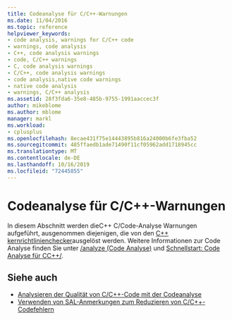 ```yaml
---
title: Codeanalyse für C/C++-Warnungen
ms.date: 11/04/2016
ms.topic: reference
helpviewer_keywords:
- code analysis, warnings for C/C++ code
- warnings, code analysis
- C++, code analysis warnings
- code, C/C++ warnings
- C, code analysis warnings
- C/C++, code analysis warnings
- code analysis,native code warnings
- native code analysis
- warnings, C/C++ analysis
ms.assetid: 28f3fda6-35e8-485b-9755-1991aaccec3f
author: mikeblome
ms.author: mblome
manager: markl
ms.workload:
- cplusplus
ms.openlocfilehash: 8ecae431f75e14443895b816a24000b6fe3fba52
ms.sourcegitcommit: 485ffaedb1ade71490f11cf05962add1718945cc
ms.translationtype: MT
ms.contentlocale: de-DE
ms.lasthandoff: 10/16/2019
ms.locfileid: "72445855"
---
```

# <a name="code-analysis-for-cc-warnings"></a>Codeanalyse für C/C++-Warnungen
In diesem Abschnitt werden dieC++ C/Code-Analyse Warnungen aufgeführt, ausgenommen diejenigen, die von den [ C++ kernrichtlinienchecker](code-analysis-for-cpp-corecheck.md)ausgelöst werden. Weitere Informationen zur Code Analyse finden Sie unter [/analyze (Code Analyse)](/cpp/build/reference/analyze-code-analysis) und [Schnellstart: Code Analyse für CC++/](../code-quality/quick-start-code-analysis-for-c-cpp.md).

## <a name="see-also"></a>Siehe auch

- [Analysieren der Qualität von C/C++-Code mit der Codeanalyse](../code-quality/code-analysis-for-c-cpp-overview.md)
- [Verwenden von SAL-Anmerkungen zum Reduzieren von C/C++-Codefehlern](../code-quality/using-sal-annotations-to-reduce-c-cpp-code-defects.md)
